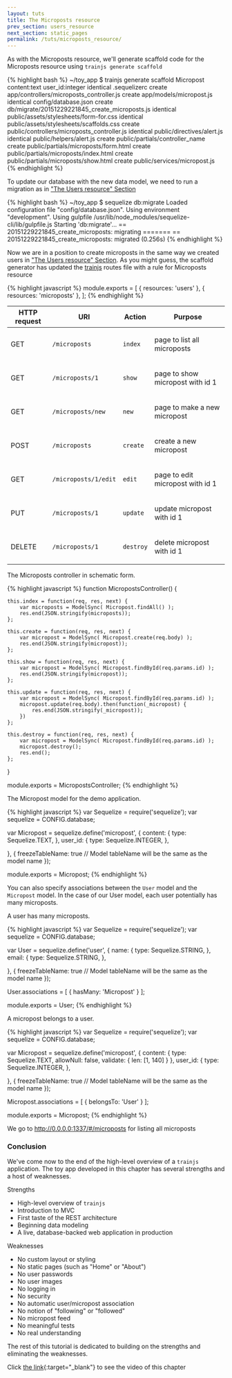 ```yaml
---
layout: tuts
title: The Microposts resource
prev_section: users_resource
next_section: static_pages
permalink: /tuts/microposts_resource/
---
```


As with the Microposts resource, we'll generate scaffold code for the Microposts resource
using `trainjs generate scaffold`

{% highlight bash %}
~/toy_app $ trainjs generate scaffold Micropost content:text user_id:integer
	identical  .sequelizerc
	   create  app/controllers/microposts_controller.js
	   create  app/models/micropost.js
	identical  config/database.json
	   create  db/migrate/20151229221845_create_microposts.js
	identical  public/assets/stylesheets/form-for.css
	identical  public/assets/stylesheets/scaffolds.css
	   create  public/controllers/microposts_controller.js
	identical  public/directives/alert.js
	identical  public/helpers/alert.js
	   create  public/partials/controller_name
	   create  public/partials/microposts/form.html
	   create  public/partials/microposts/index.html
	   create  public/partials/microposts/show.html
	   create  public/services/micropost.js
{% endhighlight %}

To update our database with the new data model, we need to run a migration as in ["The Users resource" Section](https://nodeontrain.xyz/tuts/users_resource/)

{% highlight bash %}
~/toy_app $ sequelize db:migrate
Loaded configuration file "config/database.json".
Using environment "development".
Using gulpfile /usr/lib/node_modules/sequelize-cli/lib/gulpfile.js
Starting 'db:migrate'...
== 20151229221845_create_microposts: migrating =======
== 20151229221845_create_microposts: migrated (0.256s)
{% endhighlight %}

Now we are in a position to create microposts in the same way we created users in ["The Users resource" Section](https://nodeontrain.xyz/tuts/users_resource/). As you might guess, the scaffold generator has updated the [trainjs](https://nodeontrain.xyz) routes file with a rule for Microposts resource

{% highlight javascript %}
module.exports = [
	{ resources: 'users' },
	{ resources: 'microposts' },
];
{% endhighlight %}

<div class="mobile-side-scroller">
<table>
  <thead>
	<tr>
	  <th>HTTP request</th>
	  <th>URI</th>
	  <th>Action</th>
	  <th>Purpose</th>
	</tr>
  </thead>
  <tbody>
	<tr>
	  <td><p>GET</p></td>
	  <td><p><code>/microposts</code></p></td>
	  <td><p><code class="option">index</code></p></td>
	  <td><p>page to list all microposts</p></td>
	</tr>
	<tr>
	  <td><p>GET</p></td>
	  <td><p><code>/microposts/1</code></p></td>
	  <td><p><code class="option">show</code></p></td>
	  <td><p>page to show micropost with id 1</p></td>
	</tr>
	<tr>
	  <td><p>GET</p></td>
	  <td><p><code>/microposts/new</code></p></td>
	  <td><p><code class="option">new</code></p></td>
	  <td><p>page to make a new micropost</p></td>
	</tr>
	<tr>
	  <td><p>POST</p></td>
	  <td><p><code>/microposts</code></p></td>
	  <td><p><code class="option">create</code></p></td>
	  <td><p>create a new micropost</p></td>
	</tr>
	<tr>
	  <td><p>GET</p></td>
	  <td><p><code>/microposts/1/edit</code></p></td>
	  <td><p><code class="option">edit</code></p></td>
	  <td><p>page to edit micropost with id 1</p></td>
	</tr>
	<tr>
	  <td><p>PUT</p></td>
	  <td><p><code>/microposts/1</code></p></td>
	  <td><p><code class="option">update</code></p></td>
	  <td><p>update micropost with id 1</p></td>
	</tr>
	<tr>
	  <td><p>DELETE</p></td>
	  <td><p><code>/microposts/1</code></p></td>
	  <td><p><code class="option">destroy</code></p></td>
	  <td><p>delete micropost with id 1</p></td>
	</tr>
  </tbody>
</table>
</div>

The Microposts controller in schematic form.

{% highlight javascript %}
function MicropostsController() {

	this.index = function(req, res, next) {
		var microposts = ModelSync( Micropost.findAll() );
		res.end(JSON.stringify(microposts));
	};

	this.create = function(req, res, next) {
		var micropost = ModelSync( Micropost.create(req.body) );
		res.end(JSON.stringify(micropost));
	};

	this.show = function(req, res, next) {
		var micropost = ModelSync( Micropost.findById(req.params.id) );
		res.end(JSON.stringify(micropost));
	};

	this.update = function(req, res, next) {
		var micropost = ModelSync( Micropost.findById(req.params.id) );
		micropost.update(req.body).then(function(_micropost) {
			res.end(JSON.stringify(_micropost));
		})
	};

	this.destroy = function(req, res, next) {
		var micropost = ModelSync( Micropost.findById(req.params.id) );
		micropost.destroy();
		res.end();
	};

}

module.exports = MicropostsController;
{% endhighlight %}

The Micropost model for the demo application.

{% highlight javascript %}
var Sequelize = require('sequelize');
var sequelize = CONFIG.database;

var Micropost = sequelize.define('micropost', {
	content: {
		type: Sequelize.TEXT,
	},
	user_id: {
		type: Sequelize.INTEGER,
	},

}, {
	freezeTableName: true // Model tableName will be the same as the model name
});

module.exports = Micropost;
{% endhighlight %}

You can also specify associations between the `User` model and the `Micropost` model. In the case of our User model, each user potentially has many microposts.

A user has many microposts.

{% highlight javascript %}
var Sequelize = require('sequelize');
var sequelize = CONFIG.database;

var User = sequelize.define('user', {
	name: {
		type: Sequelize.STRING,
	},
	email: {
		type: Sequelize.STRING,
	},

}, {
	freezeTableName: true // Model tableName will be the same as the model name
});

User.associations = [
	{ hasMany: 'Micropost' }
];

module.exports = User;
{% endhighlight %}

A micropost belongs to a user.

{% highlight javascript %}
var Sequelize = require('sequelize');
var sequelize = CONFIG.database;

var Micropost = sequelize.define('micropost', {
	content: {
		type: Sequelize.TEXT,
		allowNull: false,
		validate: {
			len: [1, 140]
		}
	},
	user_id: {
		type: Sequelize.INTEGER,
	},

}, {
	freezeTableName: true // Model tableName will be the same as the model name
});

Micropost.associations = [
	{ belongsTo: 'User' }
];

module.exports = Micropost;
{% endhighlight %}

We go to <a href="http://demo.nodeontrain.xyz/#/microposts" target="_blank">http://0.0.0.0:1337/#/microposts</a> for listing all microposts

### Conclusion

We've come now to the end of the high-level overview of a `trainjs` application. The toy app developed in this chapter has several strengths and a host of weaknesses.

Strengths

- High-level overview of `trainjs`
- Introduction to MVC
- First taste of the REST architecture
- Beginning data modeling
- A live, database-backed web application in production 

Weaknesses

- No custom layout or styling
- No static pages (such as "Home" or "About")
- No user passwords
- No user images
- No logging in
- No security
- No automatic user/micropost association
- No notion of "following" or "followed"
- No micropost feed
- No meaningful tests
- No real understanding 

The rest of this tutorial is dedicated to building on the strengths and eliminating the weaknesses.

Click [the link](https://www.youtube.com/watch?v=IFxnjAu_u1g){:target="_blank"} to see the video of this chapter